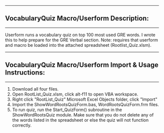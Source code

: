 ------------------------------------------------------------------------------------------------------------------------------------------------
## VocabularyQuiz Macro/Userform Description: 
------------------------------------------------------------------------------------------------------------------------------------------------
Userform runs a vocabulary quiz on top 100 most used GRE words. I wrote this to help prepare for the GRE Verbal section. Note: requires that userform and macro be loaded into the attached spreadsheet (Rootlist_Quiz.xlsm). 

------------------------------------------------------------------------------------------------------------------------------------------------
## VocabularyQuiz Macro/Userform Import & Usage Instructions: 
------------------------------------------------------------------------------------------------------------------------------------------------

1. Download all four files.
2. Open RootList_Quiz.xlsm, click alt-f11 to open VBA workspace. 
3. Right click "RootList_Quiz" Microsoft Excel Objects folder, click "Import"
4. Import the ShowWordRootsQuizForm.bas, WordRootsQuizForm.frm files.
5. To run quiz, run the Start_QuizForm() subroutine in the ShowWordRootsQuiz module. Make sure that you do not delete any of the words listed in the spreadsheet or else the quiz will not function correctly.
